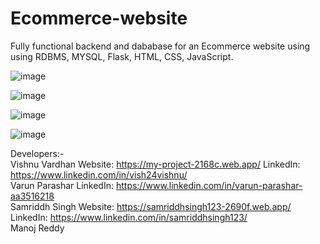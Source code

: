 # Ecommerce-website

Fully functional backend and dababase for an Ecommerce website using using RDBMS, MYSQL, Flask, HTML, CSS, JavaScript. 

![image](https://user-images.githubusercontent.com/75430163/178966525-1e72731a-79fe-43a9-be66-bb52e8c064ec.png)

![image](https://user-images.githubusercontent.com/75430163/178966567-732b73c8-cca1-4c1a-a79a-17eca06dc332.png)

![image](https://user-images.githubusercontent.com/75430163/178966615-2e0d0488-1c2c-412c-ab9b-4d7f5609910e.png)

![image](https://user-images.githubusercontent.com/75430163/178966640-c6d4c7c7-a6b5-405b-a190-927344665e55.png)

Developers:- <br />
Vishnu Vardhan Website: https://my-project-2168c.web.app/ LinkedIn: https://www.linkedin.com/in/vish24vishnu/  <br />
Varun Parashar LinkedIn: https://www.linkedin.com/in/varun-parashar-aa3516218 <br />
Samriddh Singh Website: https://samriddhsingh123-2690f.web.app/ LinkedIn: https://www.linkedin.com/in/samriddhsingh123/ <br />
Manoj Reddy
